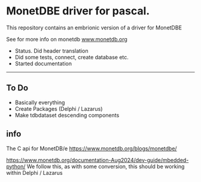 # MonetDBE driver for pascal.

This repository contains an embrionic version of a driver for MonetDBE

See for more info on monetdb   www.monetdb.org


- Status.    Did header translation 
- Did some tests, connect, create database etc. 
- Started documentation

---
## To Do

- Basically everything
- Create Packages (Delphi / Lazarus)
- Make tdbdataset descending components

## info
  The C api for MonetDB/e 
  https://www.monetdb.org/blogs/monetdbe/  

  https://www.monetdb.org/documentation-Aug2024/dev-guide/mbedded-python/
  We follow this, as with some conversion, this should be working within Delphi / Lazarus

  


